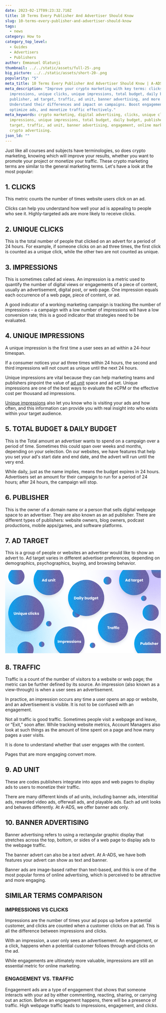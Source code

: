 ```yaml
---
date: 2023-02-17T09:23:32.710Z
title: 10 Terms Every Publisher And Advertiser Should Know
slug: 10-terms-every-publisher-and-advertiser-should-know
tags:
  - news
category: How to
category_top_level:
  - Guides
  - Advertisers
  - Publishers
author: Emmanuel Olatunji
thumbnail: ../../static/assets/full-25-.png
big_picture: ../../static/assets/short-20-.png
popularity: "5"
meta_title: 10 Terms Every Publisher And Advertiser Should Know | A-ADS Blog
meta_description: "Improve your crypto marketing with key terms: clicks,
  impressions, unique clicks, unique impressions, total budget, daily budget,
  publisher, ad target, traffic, ad unit, banner advertising, and more.
  Understand their differences and impact on campaigns. Boost engagement,
  optimize ads, and monetize traffic effectively."
meta_keywords: crypto marketing, digital advertising, clicks, unique clicks,
  impressions, unique impressions, total budget, daily budget, publisher, ad
  target, traffic, ad unit, banner advertising, engagement, online marketing,
  crypto advertising.
json_ld: ""
---
```

Just like all courses and subjects have terminologies, so does crypto marketing, knowing which will improve your results, whether you want to promote your project or monetize your traffic. These crypto marketing terms are similar to the general marketing terms. Let's have a look at the most popular: 

## 1. CLICKS

This metric counts the number of times website users click on an ad. 

Clicks can help you understand how well your ad is appealing to people who see it. Highly-targeted ads are more likely to receive clicks.

## 2. UNIQUE CLICKS

This is the total number of people that clicked on an advert for a period of 24 hours. For example, if someone clicks on an ad three times, the first click is counted as a unique click, while the other two are not counted as unique. 

## 3. IMPRESSIONS

This is sometimes called ad views. An impression is a metric used to quantify the number of digital views or engagements of a piece of content, usually an advertisement, digital post, or web page. One impression equals each occurrence of a web page, piece of content, or ad.

A good indicator of a working marketing campaign is tracking the number of impressions – a campaign with a low number of impressions will have a low conversion rate; this is a good indicator that strategies need to be evaluated.

## 4. UNIQUE IMPRESSIONS

A unique impression is the first time a user sees an ad within a 24-hour timespan. 

If a consumer notices your ad three times within 24 hours, the second and third impressions will not count as unique until the next 24 hours.

Unique impressions are vital because they can help marketing teams and publishers pinpoint the value of [ad unit](https://a-ads.com/blog/how-to-place-an-ad-unit-code-correctly/) space and ad set. Unique impressions are one of the best ways to evaluate the eCPM or the effective cost per thousand ad impressions.

[Unique impressions](https://a-ads.com/blog/counting-unique-impressions/) also let you know who is visiting your ads and how often, and this information can provide you with real insight into who exists within your target audience. 

## 5. TOTAL BUDGET & DAILY BUDGET

This is the Total amount an advertiser wants to spend on a campaign over a period of time. Sometimes this could span over weeks and months, depending on your selection. On our websites, we have features that help you set your ad's start date and end date, and the advert will run until the very end.

While daily, just as the name implies, means the budget expires in 24 hours. Advertisers set an amount for their campaign to run for a period of 24 hours; after 24 hours, the campaign will stop.

## 6. PUBLISHER

This is the owner of a domain name or a person that sells digital webpage space to an advertiser. They are also known as an ad publisher. There are different types of publishers: website owners, blog owners, podcast productions, mobile apps/games, and software platforms.

## 7. AD TARGET

This is a group of people or websites an advertiser would like to show an advert to. Ad target varies in different advertiser preferences, depending on demographics, psychographics, buying, and browsing behavior.

![](../../static/assets/762.png)

## 8. TRAFFIC

Traffic is a count of the number of visitors to a website or web page; the metric can be further defined by its source. An impression (also known as a view-through) is when a user sees an advertisement.

In practice, an impression occurs any time a user opens an app or website, and an advertisement is visible. It is not to be confused with an engagement. 

Not all traffic is good traffic. Sometimes people visit a webpage and leave, or “Exit,” soon after. While tracking website metrics, Account Managers also look at such things as the amount of time spent on a page and how many pages a user visits. 

It is done to understand whether that user engages with the content.

Pages that are more engaging convert more. 

## 9. AD UNIT

These are codes publishers integrate into apps and web pages to display ads to users to monetize their traffic.

There are many different kinds of ad units, including banner ads, interstitial ads, rewarded video ads, offerwall ads, and playable ads. Each ad unit looks and behaves differently. At A-ADS, we offer banner ads only.

## 10. BANNER ADVERTISING

Banner advertising refers to using a rectangular graphic display that stretches across the top, bottom, or sides of a web page to display ads to the webpage traffic. 

The banner advert can also be a text advert. At A-ADS, we have both features your advert can show as text and banner.

Banner ads are image-based rather than text-based, and this is one of the most popular forms of online advertising, which is perceived to be attractive and more engaging.

## SIMILAR TERMS COMPARISON

### IMPRESSIONS VS CLICKS

Impressions are the number of times your ad pops up before a potential customer, and clicks are counted when a customer clicks on that ad. This is all the difference between impressions and clicks.

With an impression, a user only sees an advertisement. An engagement, or a click, happens when a potential customer follows through and clicks on the ad. 

While engagements are ultimately more valuable, impressions are still an essential metric for online marketing.

### ENGAGEMENT VS. TRAFFIC

Engagement ads are a type of engagement that shows that someone interacts with your ad by either commenting, reacting, sharing, or carrying out an action. Before an engagement happens, there will be a presence of traffic. High webpage traffic leads to impressions, engagement, and clicks.